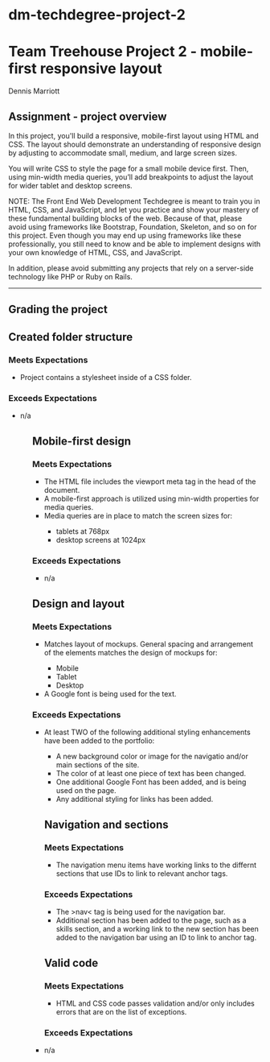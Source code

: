 # dm-techdegree-project-2
<h1>Team Treehouse Project 2 - mobile-first responsive layout</h1>
<a href="https://teamtreehouse.com/"></a>

<p>Dennis Marriott</p>

<h2>Assignment - project overview</h2>

<p>In this project, you'll build a responsive, mobile-first layout using HTML and CSS. The layout should demonstrate an understanding of responsive design by adjusting to accommodate small, medium, and large screen sizes.</p>

<p>You will write CSS to style the page for a small mobile device first. Then, using min-width media queries, you’ll add breakpoints to adjust the layout for wider tablet and desktop screens.</p>

<p>NOTE: The Front End Web Development Techdegree is meant to train you in HTML, CSS, and JavaScript, and let you practice and show your mastery of these fundamental building blocks of the web. Because of that, please avoid using frameworks like Bootstrap, Foundation, Skeleton, and so on for this project. Even though you may end up using frameworks like these professionally, you still need to know and be able to implement designs with your own knowledge of HTML, CSS, and JavaScript.</p>

<p>In addition, please avoid submitting any projects that rely on a server-side technology like PHP or Ruby on Rails.</p>

<hr>

<h2>Grading the project</h2>

<h2>Created folder structure</h2>

<h3>Meets Expectations</h3>
    <ul>
        <li>Project contains a stylesheet inside of a CSS folder.</li>
    </ul>
    
<h3>Exceeds Expectations</h3>
    <ul>
        <li>n/a</li>
    <ul>

<h2>Mobile-first design</h2>

<h3>Meets Expectations</h3>
    <ul>
        <li>The HTML file includes the viewport meta tag in the head of the document.</li>
        <li>A mobile-first approach is utilized using min-width properties for media queries.</li>
        <li>Media queries are in place to match the screen sizes for:</li>
        <ul>
            <li>tablets at 768px</li>
            <li>desktop screens at 1024px</li>
        </ul>
    </ul>
<h3>Exceeds Expectations</h3>
    <ul>
        <li>n/a</li>
    </ul>

<h2>Design and layout</h2>

<h3>Meets Expectations</h3>
    <ul>
        <li>Matches layout of mockups. General spacing and arrangement of the elements matches the design of mockups for:</li>
        <ul>
            <li>Mobile</li>
            <li>Tablet</li>
            <li>Desktop</li>
        </ul>
        <li>A Google font is being used for the text.</li>
    </ul>

<h3>Exceeds Expectations</h3>
    <ul>
        <li>At least TWO of the following additional styling enhancements have been added to the portfolio:</li>
        <ul>
            <li>A new background color or image for the navigatio and/or main sections of the site.</li>
            <li>The color of at least one piece of text has been changed.</li>
            <li>One additional Google Font has been added, and is being used on the page.</li>
            <li>Any additional styling for links has been added.</li>
        </ul>

<h2>Navigation and sections</h2>

<h3>Meets Expectations</h3>
    <ul>
        <li>The navigation menu items have working links to the differnt sections that use IDs to link to relevant anchor tags.</li>
    </ul>

<h3>Exceeds Expectations</h3>
    <ul>
        <li>The &gt;nav&lt; tag is being used for the navigation bar.</li>
        <li>Additional section has been added to the page, such as a skills section, and a working link to the new section has been added to the navigation bar using an ID to link to anchor tag.</li>
    </ul>

<h2>Valid code</h2>

<h3>Meets Expectations</h3>
    <ul>
        <li>HTML and CSS code passes validation and/or only includes errors that are on the list of exceptions.</li>
    </ul>

<h3>Exceeds Expectations</h3
    <ul>
        <li>n/a</li>
    </ul>
